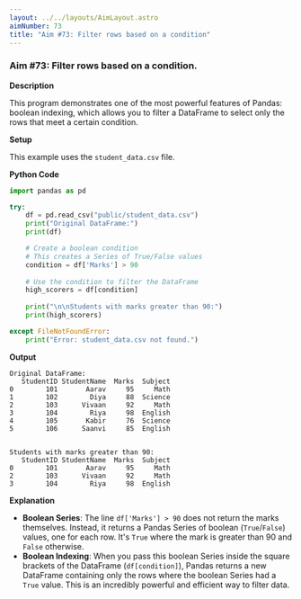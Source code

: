 ```yaml
---
layout: ../../layouts/AimLayout.astro
aimNumber: 73
title: "Aim #73: Filter rows based on a condition"
---
```


### Aim #73: Filter rows based on a condition.

**Description**

This program demonstrates one of the most powerful features of Pandas: boolean indexing, which allows you to filter a DataFrame to select only the rows that meet a certain condition.

**Setup**

This example uses the `student_data.csv` file.

**Python Code**

```python
import pandas as pd

try:
    df = pd.read_csv("public/student_data.csv")
    print("Original DataFrame:")
    print(df)

    # Create a boolean condition
    # This creates a Series of True/False values
    condition = df['Marks'] > 90
    
    # Use the condition to filter the DataFrame
    high_scorers = df[condition]
    
    print("\n\nStudents with marks greater than 90:")
    print(high_scorers)

except FileNotFoundError:
    print("Error: student_data.csv not found.")
```

**Output**

```text
Original DataFrame:
   StudentID StudentName  Marks  Subject
0        101       Aarav     95     Math
1        102        Diya     88  Science
2        103      Vivaan     92     Math
3        104        Riya     98  English
4        105       Kabir     76  Science
5        106      Saanvi     85  English


Students with marks greater than 90:
   StudentID StudentName  Marks  Subject
0        101       Aarav     95     Math
2        103      Vivaan     92     Math
3        104        Riya     98  English
```

**Explanation**

- **Boolean Series**: The line `df['Marks'] > 90` does not return the marks themselves. Instead, it returns a Pandas Series of boolean (`True`/`False`) values, one for each row. It's `True` where the mark is greater than 90 and `False` otherwise.
- **Boolean Indexing**: When you pass this boolean Series inside the square brackets of the DataFrame (`df[condition]`), Pandas returns a new DataFrame containing only the rows where the boolean Series had a `True` value. This is an incredibly powerful and efficient way to filter data.
